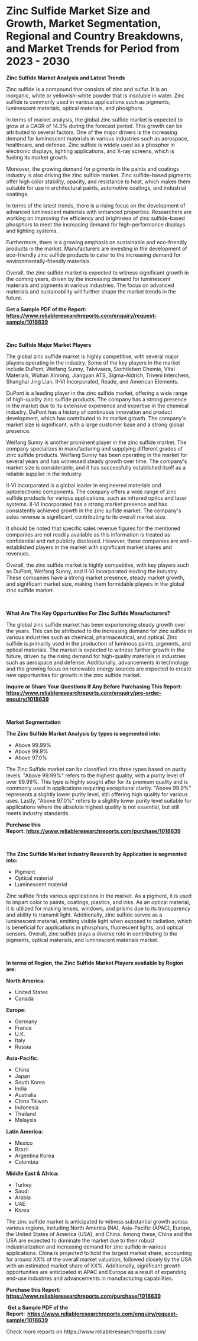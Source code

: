 <p><h1>Zinc Sulfide Market Size and Growth, Market Segmentation, Regional and Country Breakdowns, and Market Trends for Period from 2023 -  2030</h1></p><p><strong>Zinc Sulfide Market Analysis and Latest Trends</strong></p>
<p><p>Zinc sulfide is a compound that consists of zinc and sulfur. It is an inorganic, white or yellowish-white powder that is insoluble in water. Zinc sulfide is commonly used in various applications such as pigments, luminescent materials, optical materials, and phosphors.</p><p>In terms of market analysis, the global zinc sulfide market is expected to grow at a CAGR of 14.3% during the forecast period. This growth can be attributed to several factors. One of the major drivers is the increasing demand for luminescent materials in various industries such as aerospace, healthcare, and defense. Zinc sulfide is widely used as a phosphor in electronic displays, lighting applications, and X-ray screens, which is fueling its market growth.</p><p>Moreover, the growing demand for pigments in the paints and coatings industry is also driving the zinc sulfide market. Zinc sulfide-based pigments offer high color stability, opacity, and resistance to heat, which makes them suitable for use in architectural paints, automotive coatings, and industrial coatings.</p><p>In terms of the latest trends, there is a rising focus on the development of advanced luminescent materials with enhanced properties. Researchers are working on improving the efficiency and brightness of zinc sulfide-based phosphors to meet the increasing demand for high-performance displays and lighting systems.</p><p>Furthermore, there is a growing emphasis on sustainable and eco-friendly products in the market. Manufacturers are investing in the development of eco-friendly zinc sulfide products to cater to the increasing demand for environmentally-friendly materials.</p><p>Overall, the zinc sulfide market is expected to witness significant growth in the coming years, driven by the increasing demand for luminescent materials and pigments in various industries. The focus on advanced materials and sustainability will further shape the market trends in the future.</p></p>
<p><strong>Get a Sample PDF of the Report:&nbsp; <a href="https://www.reliableresearchreports.com/enquiry/request-sample/1018639">https://www.reliableresearchreports.com/enquiry/request-sample/1018639</a></strong></p>
<p>&nbsp;</p>
<p><strong>Zinc Sulfide Major Market Players</strong></p>
<p><p>The global zinc sulfide market is highly competitive, with several major players operating in the industry. Some of the key players in the market include DuPont, Weifang Sunny, Talvivaara, Sachtleben Chemie, Vital Materials, Wuhan Xinrong, Jiangyan ATS, Sigma-Aldrich, Triveni Interchem, Shanghai Jing Lian, II-VI Incorporated, Reade, and American Elements.</p><p>DuPont is a leading player in the zinc sulfide market, offering a wide range of high-quality zinc sulfide products. The company has a strong presence in the market due to its extensive experience and expertise in the chemical industry. DuPont has a history of continuous innovation and product development, which has contributed to its market growth. The company's market size is significant, with a large customer base and a strong global presence.</p><p>Weifang Sunny is another prominent player in the zinc sulfide market. The company specializes in manufacturing and supplying different grades of zinc sulfide products. Weifang Sunny has been operating in the market for several years and has witnessed steady growth over time. The company's market size is considerable, and it has successfully established itself as a reliable supplier in the industry.</p><p>II-VI Incorporated is a global leader in engineered materials and optoelectronic components. The company offers a wide range of zinc sulfide products for various applications, such as infrared optics and laser systems. II-VI Incorporated has a strong market presence and has consistently achieved growth in the zinc sulfide market. The company's sales revenue is significant, contributing to its overall market size.</p><p>It should be noted that specific sales revenue figures for the mentioned companies are not readily available as this information is treated as confidential and not publicly disclosed. However, these companies are well-established players in the market with significant market shares and revenues.</p><p>Overall, the zinc sulfide market is highly competitive, with key players such as DuPont, Weifang Sunny, and II-VI Incorporated leading the industry. These companies have a strong market presence, steady market growth, and significant market size, making them formidable players in the global zinc sulfide market.</p></p>
<p>&nbsp;</p>
<p><strong>What Are The Key Opportunities For Zinc Sulfide Manufacturers?</strong></p>
<p><p>The global zinc sulfide market has been experiencing steady growth over the years. This can be attributed to the increasing demand for zinc sulfide in various industries such as chemical, pharmaceutical, and optical. Zinc sulfide is primarily used in the production of luminous paints, pigments, and optical materials. The market is expected to witness further growth in the future, driven by the rising demand for high-quality materials in industries such as aerospace and defense. Additionally, advancements in technology and the growing focus on renewable energy sources are expected to create new opportunities for growth in the zinc sulfide market.</p></p>
<p><strong>Inquire or Share Your Questions If Any Before Purchasing This Report: <a href="https://www.reliableresearchreports.com/enquiry/pre-order-enquiry/1018639">https://www.reliableresearchreports.com/enquiry/pre-order-enquiry/1018639</a></strong></p>
<p>&nbsp;</p>
<p><strong>Market Segmentation</strong></p>
<p><strong>The Zinc Sulfide Market Analysis by types is segmented into:</strong></p>
<p><ul><li>Above 99.99%</li><li>Above 99.9%</li><li>Above 97.0%</li></ul></p>
<p><p>The Zinc Sulfide market can be classified into three types based on purity levels. "Above 99.99%" refers to the highest quality, with a purity level of over 99.99%. This type is highly sought after for its premium quality and is commonly used in applications requiring exceptional clarity. "Above 99.9%" represents a slightly lower purity level, still offering high quality for various uses. Lastly, "Above 97.0%" refers to a slightly lower purity level suitable for applications where the absolute highest quality is not essential, but still meets industry standards.</p></p>
<p><strong>Purchase this Report:&nbsp;<a href="https://www.reliableresearchreports.com/purchase/1018639">https://www.reliableresearchreports.com/purchase/1018639</a></strong></p>
<p>&nbsp;</p>
<p><strong>The Zinc Sulfide Market Industry Research by Application is segmented into:</strong></p>
<p><ul><li>Pigment</li><li>Optical material</li><li>Luminescent material</li></ul></p>
<p><p>Zinc sulfide finds various applications in the market. As a pigment, it is used to impart color to paints, coatings, plastics, and inks. As an optical material, it is utilized for making lenses, windows, and prisms due to its transparency and ability to transmit light. Additionally, zinc sulfide serves as a luminescent material, emitting visible light when exposed to radiation, which is beneficial for applications in phosphors, fluorescent lights, and optical sensors. Overall, zinc sulfide plays a diverse role in contributing to the pigments, optical materials, and luminescent materials market.</p></p>
<p>&nbsp;</p>
<p><strong>In terms of Region, the Zinc Sulfide Market Players available by Region are:</strong></p>
<p>
    <p> <strong> North America: </strong>
        <ul>
            <li>United States</li>
            <li>Canada</li>
        </ul>
        </p> 
    <p> <strong> Europe: </strong>
        <ul>
            <li>Germany</li>
            <li>France</li>
            <li>U.K.</li>
            <li>Italy</li>
            <li>Russia</li>
        </ul>
        </p> 
    <p> <strong> Asia-Pacific: </strong>
        <ul>
            <li>China</li>
            <li>Japan</li>
            <li>South Korea</li>
            <li>India</li>
            <li>Australia</li>
            <li>China Taiwan</li>
            <li>Indonesia</li>
            <li>Thailand</li>
            <li>Malaysia</li>
        </ul>
        </p> 
    <p> <strong> Latin America: </strong>
        <ul>
            <li>Mexico</li>
            <li>Brazil</li>
            <li>Argentina Korea</li>
            <li>Colombia</li>
        </ul>
        </p> 
    <p> <strong> Middle East & Africa: </strong>
        <ul>
            <li>Turkey</li>
            <li>Saudi</li>
            <li>Arabia</li>
            <li>UAE</li>
            <li>Korea</li>
        </ul>
    </p>
    </p>
<p><p>The zinc sulfide market is anticipated to witness substantial growth across various regions, including North America (NA), Asia-Pacific (APAC), Europe, the United States of America (USA), and China. Among these, China and the USA are expected to dominate the market due to their robust industrialization and increasing demand for zinc sulfide in various applications. China is projected to hold the largest market share, accounting for around XX% of the overall market valuation, followed closely by the USA with an estimated market share of XX%. Additionally, significant growth opportunities are anticipated in APAC and Europe as a result of expanding end-use industries and advancements in manufacturing capabilities.</p></p>
<p><strong>Purchase this Report: <a href="https://www.reliableresearchreports.com/purchase/1018639">https://www.reliableresearchreports.com/purchase/1018639</a></strong></p>
<p>&nbsp;<strong>Get a Sample PDF of the Report:&nbsp;&nbsp;<a href="https://www.reliableresearchreports.com/enquiry/request-sample/1018639">https://www.reliableresearchreports.com/enquiry/request-sample/1018639</a></strong></p>
<p><strong></strong></p>
<p>Check more reports on https://www.reliableresearchreports.com/</p>